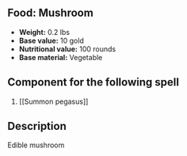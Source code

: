 ## Food: Mushroom
- **Weight:** 0.2 lbs
- **Base value:** 10 gold
- **Nutritional value:** 100 rounds
- **Base material:** Vegetable
## Component for the following spell
1. [[Summon pegasus]]
## Description
Edible mushroom
